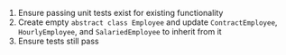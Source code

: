 1. Ensure passing unit tests exist for existing functionality
2. Create empty `abstract class Employee` and update `ContractEmployee`, `HourlyEmployee`, and `SalariedEmployee` to inherit from it
3. Ensure tests still pass